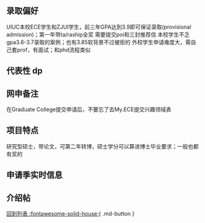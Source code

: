 ## 录取偏好
UIUC本校ECE学生和ZJUI学生，前三年GPA达到3.9即可保证录取(provisional admission)；第一年带ta/raship全奖
需要提交poi和三封推荐信
本校学生不乏gpa3.6-3.7录取的案例；也有3.85软背景不过被拒的
外校学生申请难度大，需自己套prof，有面试；和phd流程类似

## 代表性 dp

## 网申备注
在Graduate College提交申请后，不要忘了去My.ECE提交兴趣领域表

## 项目特点
研究型硕士，带论文，可第二年转博，硕士学分可以算进博士毕业要求；一般也都有奖的

## 申请季实时信息

## 介绍帖

[回到列表 :fontawesome-solid-house:](grade.md){ .md-button }
